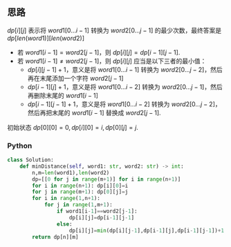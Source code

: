 ## 思路

$dp[i][j]$ 表示将 $word1[0...i-1]$ 转换为 $word2[0...j-1]$ 的最少次数，最终答案是 $dp[len(word1)][len(word2)]$

- 若 $word1[i-1]=word2[j-1]$，则 $dp[i][j]=dp[i-1][j-1]$.
- 若 $word1[i-1] \neq word2[j-1]$，则 $dp[i][j]$ 应当是以下三者的最小值：
  - $dp[i][j-1]+1$，意义是将 $word1[0...i-1]$ 转换为 $word2[0...j-2]$，然后再在末尾添加一个字符 $word2[j-1]$
  - $dp[i-1][j]+1$，意义是将 $word1[0...i-2]$ 转换为 $word2[0...j-1]$，然后再删除末尾的 $word1[i-1]$
  - $dp[i-1][j-1]+1$，意义是将 $word1[0...i-2]$ 转换为 $word2[0...j-2]$，然后再把末尾的 $word1[i-1]$ 替换成 $word2[j-1]$.

初始状态 $dp[0][0]=0,dp[i][0]=i,dp[0][j]=j$.

### Python

```python
class Solution:
    def minDistance(self, word1: str, word2: str) -> int:
        n,m=len(word1),len(word2)
        dp=[[0 for j in range(m+1)] for i in range(n+1)]
        for i in range(n+1): dp[i][0]=i
        for j in range(m+1): dp[0][j]=j
        for i in range(1,n+1):
            for j in range(1,m+1):
                if word1[i-1]==word2[j-1]:
                    dp[i][j]=dp[i-1][j-1]
                else:
                    dp[i][j]=min(dp[i][j-1],dp[i-1][j],dp[i-1][j-1])+1
        return dp[n][m]

```

